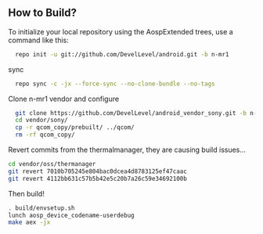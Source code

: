 How to Build?
-------------

To initialize your local repository using the AospExtended trees, use a command like this:

```bash
  repo init -u git://github.com/DevelLevel/android.git -b n-mr1
```

sync

```bash
  repo sync -c -jx --force-sync --no-clone-bundle --no-tags
```

Clone n-mr1 vendor and configure

```bash
  git clone https://github.com/DevelLevel/android_vendor_sony.git -b n-mr1 vendor/sony
  cd vendor/sony/
  cp -r qcom_copy/prebuilt/ ../qcom/
  rm -rf qcom_copy/
```

Revert commits from the thermalmanager, they are causing build issues...

```bash
cd vendor/oss/thermanager
git revert 7010b705245e804bac0dcea4d8783125ef47caac
git revert 4112bb631c57b5b42e5c20b7a26c59e34692100b
```

Then build!


```bash
. build/envsetup.sh
lunch aosp_device_codename-userdebug
make aex -jx
```
